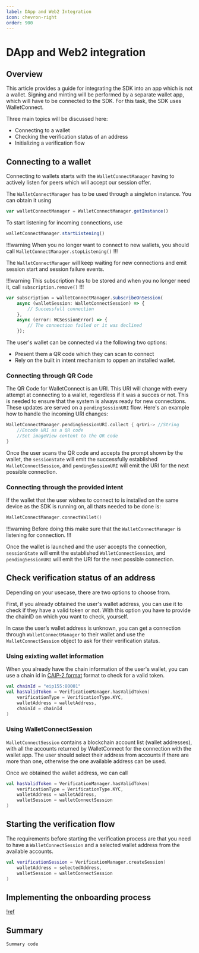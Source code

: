 ```yaml
---
label: DApp and Web2 Integration
icon: chevron-right
order: 900
---
```


# DApp and Web2 integration

## Overview

This article provides a guide for integrating the SDK into an app which is not a wallet. Signing and minting will be performed by a separate wallet app, which will have to be connected to the SDK. For this task, the SDK uses WalletConnect.

Three main topics will be discussed here:

- Connecting to a wallet
- Checking the verification status of an address
- Initializing a verification flow

## Connecting to a wallet

Connecting to wallets starts with the `WalletConnectManager` having to actively listen for peers which will accept our session offer.

The `WalletConnectManager` has to be used through a singleton instance. You can obtain it using

```js
var walletConnectManager = WalletConnectManager.getInstance()
```

To start listening for incoming connections, use

```js
walletConnectManager.startListening()
```

!!!warning
When you no longer want to connect to new wallets, you should call ``WalletConnectManager.stopListening()``
!!!

The `WalletConnectManager` will keep waiting for new connections and emit session start and session failure events. 

!!!warning
This subscription has to be stored and when you no longer need it, call `subscription.remove()`
!!!

```js
var subscription = walletConnectManager.subscribeOnSession(
    async (walletSession: WalletConnectSession) => {
        // Successfull connection
    },
    async (error: WCSessionError) => {
        // The connection failed or it was declined
    });
```

The user's wallet can be connected via the following two options:

- Present them a QR code which they can scan to connect
- Rely on the built in intent mechanism to oppen an installed wallet.

### Connecting through QR Code

The QR Code for WalletConnect is an URI. This URI will change with every attempt at connecting to a wallet, regerdless if it was a succes or not. This is needed to ensure that the system is always ready for new connections.
These updates are served on a `pendingSessionURI` flow. Here's an example how to handle the incoming URI changes:

```kotlin
WalletConnectManager.pendingSessionURI.collect { qrUri-> //String
    //Encode URI as a QR code
    //Set imageView content to the QR code
}
```

Once the user scans the QR code and accepts the prompt shown by the wallet, the `sessionState` will emit the successfully established `WalletConnectSession`, and `pendingSessionURI` will emit the URI for the next possible connection.

### Connecting through the provided intent

If the wallet that the user wishes to connect to is installed on the same device as the SDK is running on, all thats needed to be done is:

```kotlin
WalletConnectManager.connectWallet()
```

!!!warning
Before doing this make sure that the `WalletConnectManager` is listening for connection.
!!!

Once the wallet is launched and the user accepts the connection, `sessionState` will emit the established `WalletConnectSession`, and `pendingSessionURI` will emit the URI for the next possible connection.

## Check verification status of an address

Depending on your usecase, there are two options to choose from.

First, if you already obtained the user's wallet address, you can use it to check if they have a valid token or not. With this option you have to provide the chainID on which you want to check, yourself.

In case the user’s wallet address is unknown, you can get a connection through `WalletConnectManager` to their wallet and use the `WalletConnectSession` object to ask for their verification status.

### Using exixting wallet information

When you already have the chain information of the user's wallet, you can use a chain id in [CAIP-2 format](https://github.com/ChainAgnostic/CAIPs/blob/master/CAIPs/caip-2.md) format to check for a valid token.

```kotlin
val chainId = "eip155:80001"
val hasValidToken = VerificationManager.hasValidToken(
    verificationType = VerificationType.KYC,
    walletAddress = walletAddress,
    chainId = chainId
)
```

### Using WalletConnectSession

`WalletConnectSession` contains a blockchain account list (wallet addresses), with all the accounts returned by WalletConnect for the connection with the wallet app. The user should select their address from accounts if there are more than one, otherwise the one available address can be used.

Once we obtained the wallet address, we can call

```kotlin
val hasValidToken = VerificationManager.hasValidToken(
    verificationType = VerificationType.KYC,
    walletAddress = walletAddress,
    walletSession = walletConnectSession
)
```

## Starting the verification flow

The requirements before starting the verification process are that you need to have a `WalletConnectSession` and a selected wallet address from the available accounts.

```kotlin
val verificationSession = VerificationManager.createSession(
    walletAddress = selectedAddress,
    walletSession = walletConnectSession
)
```

## Implementing the onboarding process

[!ref](Onboarding.md)

## Summary

```kotlin
Summary code
```
